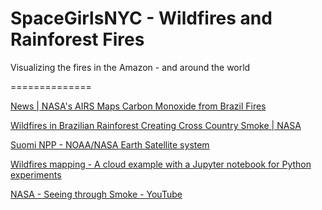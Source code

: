 # SpaceGirlsNYC - Wildfires and Rainforest Fires
Visualizing the fires in the Amazon - and around the world

==============

[News | NASA's AIRS Maps Carbon Monoxide from Brazil Fires](https://www.jpl.nasa.gov/news/news.php?feature=7486)

[Wildfires in Brazilian Rainforest Creating Cross Country Smoke | NASA](https://www.nasa.gov/image-feature/goddard/2019/wildfires-in-the-brazilian-rainforest-creating-cross-country-smoke)

[Suomi NPP - NOAA/NASA Earth Satellite system](https://www.nasa.gov/mission_pages/NPP/main/index.html)

[Wildfires mapping - A cloud example with a Jupyter notebook for Python experiments](https://medium.com/descarteslabs-team/fighting-wildfires-using-a-cloud-based-supercomputer-e6ca7852ff91)

[NASA - Seeing through Smoke - YouTube](https://www.youtube.com/watch?v=4NBAlxwA6Rs)
